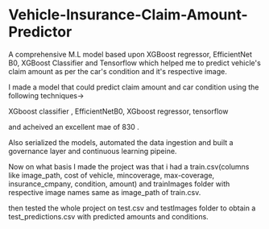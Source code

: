 # Vehicle-Insurance-Claim-Amount-Predictor
A comprehensive M.L model based upon XGBoost regressor, EfficientNet B0, XGBoost Classifier and Tensorflow which helped me to predict vehicle's claim amount as per the car's condition and it's respective image.

I made a model that could predict claim amount and car condition using the following techniques->

XGboost classifier , EfficientNetB0, XGboost regressor, tensorflow

and acheived an excellent mae of 830 .

Also serialized the models, automated the data ingestion and built a governance layer and continuous learning pipeine.

Now on what basis I made the project was that i had a train.csv(columns like image_path, cost of vehicle, mincoverage, max-coverage, insurance_cmpany, condition, amount) and trainImages folder with respective image names same as image_path of train.csv.

then tested the whole project on test.csv and testImages folder to obtain  a test_predictions.csv with predicted amounts and conditions.

